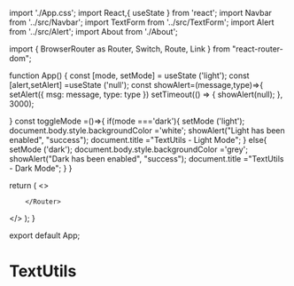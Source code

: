 import './App.css';
import React,{ useState } from 'react';
import Navbar from '../src/Navbar';
import TextForm from '../src/TextForm';
import Alert from '../src/Alert';
import About from './About';

import {
  BrowserRouter as Router,
  Switch,
  Route,
  Link
} from "react-router-dom";


function App() {
  const [mode, setMode] = useState ('light');
  const [alert,setAlert] =useState ('null');
   const showAlert=(message,type)=>{
    setAlert({
      msg: message,
      type: type
    })
    setTimeout(() => {
      showAlert(null);
    }, 3000);

   }
   const toggleMode =()=>{
    if(mode ==='dark'){
       setMode ('light');
       document.body.style.backgroundColor ='white';
       showAlert("Light has been enabled", "success");
        document.title ="TextUtils - Light Mode";
       }
       else{
        setMode ('dark');
        document.body.style.backgroundColor ='grey';
        showAlert("Dark has been enabled", "success");
         document.title ="TextUtils - Dark Mode";
       }
  }

  return (
    <>
   <Router>
<Navbar tittle="TextUtils" mode={mode} toggleMode= {toggleMode}/>
<Alert alert={alert}/>
<div className="container my-3">
<Switch>
          <Route exact path="/about">
            <About />
          </Route>
          <Route exact path="/">
          <TextForm showAlert={showAlert}heading="Enter  the text to analyze below" mode={mode}/>
          </Route>
        </Switch>
        </div>

        </Router>




</>
  );
}

export default App;
# TextUtils
